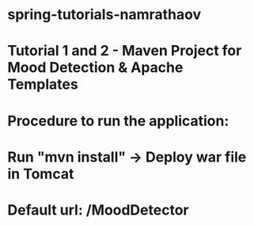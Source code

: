 # spring-tutorials-namrathaov
# Tutorial 1 and 2 - Maven Project for Mood Detection & Apache Templates
# Procedure to run the application:
# Run "mvn install" -> Deploy war file in Tomcat
# Default url: <tomcat-home>/MoodDetector
